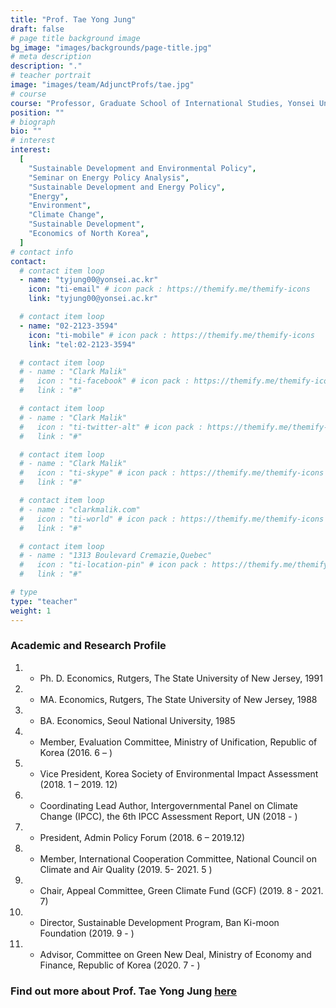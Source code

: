 ```yaml
---
title: "Prof. Tae Yong Jung"
draft: false
# page title background image
bg_image: "images/backgrounds/page-title.jpg"
# meta description
description: "."
# teacher portrait
image: "images/team/AdjunctProfs/tae.jpg"
# course
course: "Professor, Graduate School of International Studies, Yonsei University (Korea)"
position: ""
# biograph
bio: ""
# interest
interest:
  [
    "Sustainable Development and Environmental Policy",
    "Seminar on Energy Policy Analysis",
    "Sustainable Development and Energy Policy",
    "Energy",
    "Environment",
    "Climate Change",
    "Sustainable Development",
    "Economics of North Korea",
  ]
# contact info
contact:
  # contact item loop
  - name: "tyjung00@yonsei.ac.kr"
    icon: "ti-email" # icon pack : https://themify.me/themify-icons
    link: "tyjung00@yonsei.ac.kr"

  # contact item loop
  - name: "02-2123-3594"
    icon: "ti-mobile" # icon pack : https://themify.me/themify-icons
    link: "tel:02-2123-3594"

  # contact item loop
  # - name : "Clark Malik"
  #   icon : "ti-facebook" # icon pack : https://themify.me/themify-icons
  #   link : "#"

  # contact item loop
  # - name : "Clark Malik"
  #   icon : "ti-twitter-alt" # icon pack : https://themify.me/themify-icons
  #   link : "#"

  # contact item loop
  # - name : "Clark Malik"
  #   icon : "ti-skype" # icon pack : https://themify.me/themify-icons
  #   link : "#"

  # contact item loop
  # - name : "clarkmalik.com"
  #   icon : "ti-world" # icon pack : https://themify.me/themify-icons
  #   link : "#"

  # contact item loop
  # - name : "1313 Boulevard Cremazie,Quebec"
  #   icon : "ti-location-pin" # icon pack : https://themify.me/themify-icons
  #   link : "#"

# type
type: "teacher"
weight: 1
---
```


### Academic and Research Profile

1. - Ph. D. Economics, Rutgers, The State University of New Jersey, 1991
1. - MA. Economics, Rutgers, The State University of New Jersey, 1988
1. - BA. Economics, Seoul National University, 1985
1. - Member, Evaluation Committee, Ministry of Unification, Republic of Korea (2016. 6 – )
1. - Vice President, Korea Society of Environmental Impact Assessment (2018. 1 – 2019. 12)
1. - Coordinating Lead Author, Intergovernmental Panel on Climate Change (IPCC), the 6th IPCC Assessment Report, UN (2018 - )
1. - President, Admin Policy Forum (2018. 6 – 2019.12)
1. - Member, International Cooperation Committee, National Council on Climate and Air Quality (2019. 5- 2021. 5 )
1. - Chair, Appeal Committee, Green Climate Fund (GCF) (2019. 8 - 2021. 7)
1. - Director, Sustainable Development Program, Ban Ki-moon Foundation (2019. 9 - )
1. - Advisor, Committee on Green New Deal, Ministry of Economy and Finance, Republic of Korea (2020. 7 - )

### Find out more about Prof. Tae Yong Jung [here](https://gsis1.yonsei.ac.kr/main/faculty.asp?mid=n01_04&act=view&sOpt=A&idx=133)
